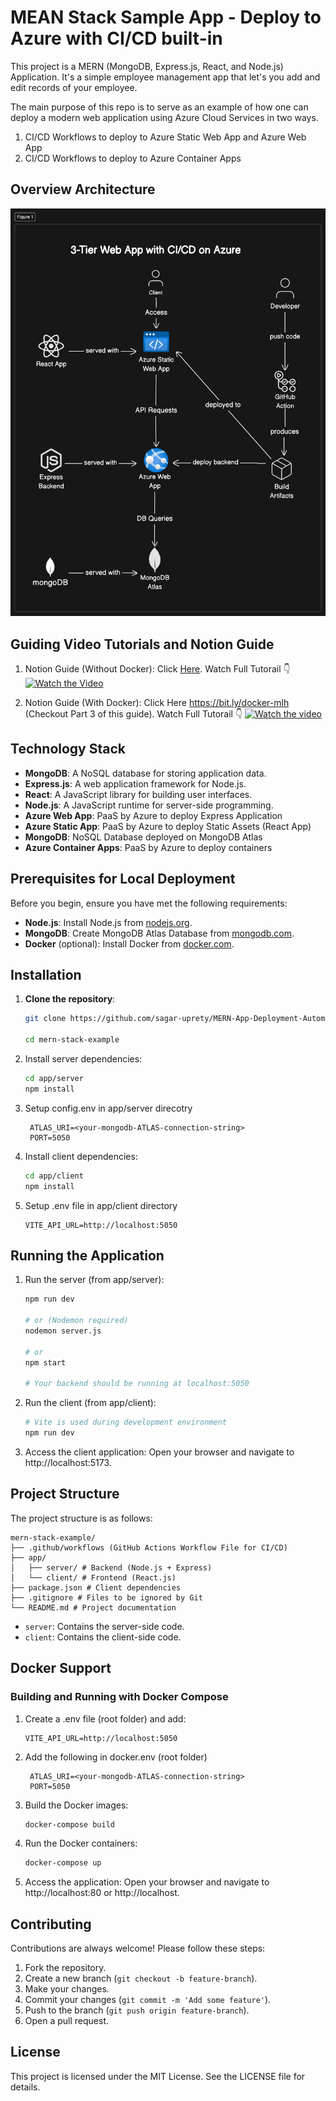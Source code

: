 
# MEAN Stack Sample App - Deploy to Azure with CI/CD built-in

This project is a MERN (MongoDB, Express.js, React, and Node.js) Application. It's a simple employee management app that let's you add and edit records of your employee. 

The main purpose of this repo is to serve as an example of how one can deploy a modern web application using Azure Cloud Services in two ways.

1. CI/CD Workflows to deploy to Azure Static Web App and Azure Web App
2. CI/CD Workflows to deploy to Azure Container Apps 


## Overview Architecture

![alt text](architecture-diagram.png)


## Guiding Video Tutorials and Notion Guide

1. Notion Guide (Without Docker): Click [Here](https://bit.ly/mern-deployment). Watch Full Tutorail 👇
[![Watch the Video ](https://img.youtube.com/vi/Ibh-2J1lJ-s/maxresdefault.jpg)](https://youtu.be/Ibh-2J1lJ-s)

2. Notion Guide (With Docker): Click Here https://bit.ly/docker-mlh (Checkout Part 3 of this guide). Watch Full Tutorail 👇
[![Watch the video](https://img.youtube.com/vi/AGHKvoleSck/maxresdefault.jpg)](https://youtu.be/AGHKvoleSck)

## Technology Stack 

- **MongoDB**: A NoSQL database for storing application data.
- **Express.js**: A web application framework for Node.js.
- **React**: A JavaScript library for building user interfaces.
- **Node.js**: A JavaScript runtime for server-side programming.
- **Azure Web App**: PaaS by Azure to deploy Express Application
- **Azure Static App**: PaaS by Azure to deploy Static Assets (React App)
- **MongoDB**: NoSQL Database deployed on MongoDB Atlas
- **Azure Container Apps**: PaaS by Azure to deploy containers

## Prerequisites for Local Deployment

Before you begin, ensure you have met the following requirements:

- **Node.js**: Install Node.js from [nodejs.org](https://nodejs.org/).
- **MongoDB**: Create MongoDB Atlas Database from [mongodb.com](https://www.mongodb.com/products/platform/atlas-database).
- **Docker** (optional): Install Docker from [docker.com](https://www.docker.com/).

## Installation


1. **Clone the repository**:
    ```sh
    git clone https://github.com/sagar-uprety/MERN-App-Deployment-Automation.git

    cd mern-stack-example
    ```

2. Install server dependencies:
    ```sh
    cd app/server
    npm install
    ```

3. Setup config.env in app/server direcotry
   ``` 
    ATLAS_URI=<your-mongodb-ATLAS-connection-string>
    PORT=5050
    ```

4. Install client dependencies:
    ```sh
    cd app/client
    npm install
    ```
5. Setup .env file in app/client directory
    ```
    VITE_API_URL=http://localhost:5050
    ```


## Running the Application


1. Run the server (from app/server):
    ```sh
    npm run dev

    # or (Nodemon required)
    nodemon server.js

    # or
    npm start

    # Your backend should be running at localhost:5050
    ```

2. Run the client (from app/client):
    ```sh
    # Vite is used during development environment
    npm run dev 
    ```

3. Access the client application: Open your browser and navigate to http://localhost:5173.

## Project Structure

The project structure is as follows:

```
mern-stack-example/
├── .github/workflows (GitHub Actions Workflow File for CI/CD)
├── app/
│   ├── server/ # Backend (Node.js + Express)
│   └── client/ # Frontend (React.js)
├── package.json # Client dependencies
├── .gitignore # Files to be ignored by Git
└── README.md # Project documentation
```

- `server`: Contains the server-side code.
- `client`: Contains the client-side code.



## Docker Support

### Building and Running with Docker Compose 

1. Create a .env file (root folder) and add:
    ```
    VITE_API_URL=http://localhost:5050
    ```

2. Add the following in docker.env (root folder)
    ``` 
     ATLAS_URI=<your-mongodb-ATLAS-connection-string>
     PORT=5050
    ```


3. Build the Docker images:
    ```sh
    docker-compose build
    ```

4. Run the Docker containers:
    ```sh
    docker-compose up
    ```

5. Access the application: Open your browser and navigate to http://localhost:80 or http://localhost.

## Contributing

Contributions are always welcome! Please follow these steps:

1. Fork the repository.
2. Create a new branch (`git checkout -b feature-branch`).
3. Make your changes.
4. Commit your changes (`git commit -m 'Add some feature'`).
5. Push to the branch (`git push origin feature-branch`).
6. Open a pull request.

## License

This project is licensed under the MIT License. See the LICENSE file for details.
